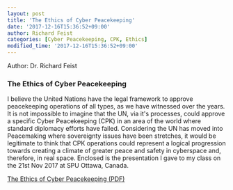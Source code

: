 ```yaml
---
layout: post
title: 'The Ethics of Cyber Peacekeeping'
date: '2017-12-16T15:36:52+09:00'
author: Richard Feist
categories: [Cyber Peacekeeping, CPK, Ethics]
modified_time: '2017-12-16T15:36:52+09:00'
---
```

Author: Dr. Richard Feist

### The Ethics of Cyber Peacekeeping
I believe the United Nations have the legal framework to approve peacekeeping operations of all types, as we have witnessed over the years. It is not impossible to imagine that the UN, via it's processes, could approve a specific Cyber Peacekeeping (CPK) in an area of the world where standard diplomacy efforts have failed. Considering the UN has moved into Peacemaking where sovereignty issues have been stretches, it would be legitimate to think that CPK operations could represent a logical progression towards creating a climate of greater peace and safety in cyberspace and, therefore, in real space. Enclosed is the presentation I gave to my class on the 21st Nov 2017 at SPU Ottawa, Canada.

[The Ethics of Cyber Peacekeeping (PDF)](static/docs/2017-11-21-Cyber-PeaceKeeping-Ethics-V1.pdf)
